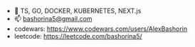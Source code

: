 - 🐋 TS, GO, DOCKER, KUBERNETES, NEXT.js
- 📫 bashorina5@gmail.com
- codewars: https://www.codewars.com/users/AlexBashorin
- leetcode: https://leetcode.com/bashorina5/

